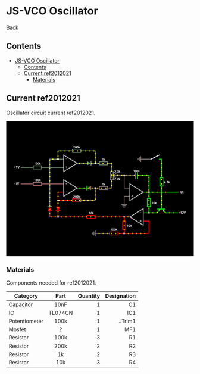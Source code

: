 # JS-VCO Oscillator

[Back](./Readme.md)

## Contents

- [JS-VCO Oscillator](#js-vco-oscillator)
  - [Contents](#contents)
  - [Current ref2012021](#current-ref2012021)
    - [Materials](#materials)

## Current ref2012021

Oscillator circuit current ref2012021.

![ref2012021](/images/OscillatorC-ref2012021.png)

### Materials

Components needed for ref2012021.

| Category      | Part          | Quantity | Designation |
| ------------- |:-------------:| --------:| ----------: |
| Capacitor     | 10nF          | 1        | C1          |
| IC            | TL074CN       | 1        | IC1         |
| Potentiometer | 100k          | 1        | ..Trim1     |
| Mosfet        | ?             | 1        | MF1         |
| Resistor      | 100k          | 3        | R1          |
| Resistor      | 200k          | 2        | R2          |
| Resistor      | 1k            | 2        | R3          |
| Resistor      | 10k           | 3        | R4          |

